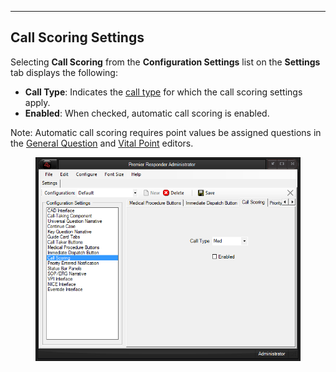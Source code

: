  ---------------------------
  **Call Scoring Settings**
  ---------------------------

Selecting **Call Scoring** from the **Configuration Settings** list on
the **Settings** tab displays the following:

-   **Call Type**: Indicates the [call
    type](<All Caller Questions.md>) for which the call scoring
    settings apply.
-   **Enabled**: When checked, automatic call scoring is enabled.

Note: Automatic call scoring requires point values be assigned questions
in the [General Question](<General Questions Editor.md>) and [Vital
Point](<Vital Point Editor.md>) editors.

<figure><img src=".gitbook/assets/Call Scoring Settings_files/Image001.png" alt=""><figcaption></figcaption></figure> 
